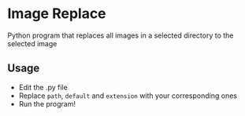 # Image Replace
Python program that replaces all images in a selected directory to the selected image

## Usage
- Edit the .py file
- Replace `path`, `default` and `extension` with your corresponding ones
- Run the program!
